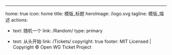 ---
home: true
icon: home
title: 模版_标题
heroImage: /logo.svg
tagline: 模版_描述
actions:
  - text: 随机一个
    link: /Random/
    type: primary

  - text: 从头开始
    link: /Tickets/
copyright: true
footer: MIT Licensed | Copyright © Open WG Ticket Project

